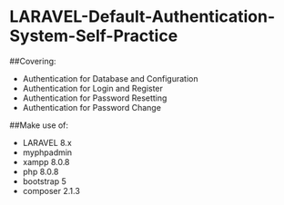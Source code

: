 # LARAVEL-Default-Authentication-System-Self-Practice

##Covering:
- Authentication for Database and Configuration
- Authentication for Login and Register
- Authentication for Password Resetting
- Authentication for Password Change

##Make use of:
- LARAVEL 8.x
- myphpadmin
- xampp 8.0.8
- php 8.0.8
- bootstrap 5
- composer 2.1.3

